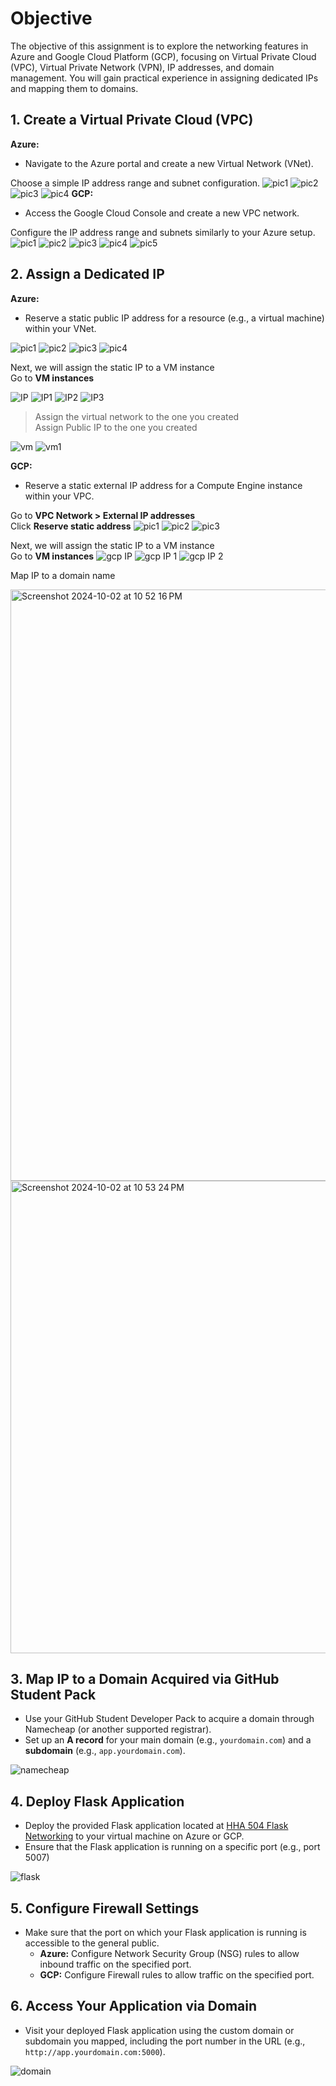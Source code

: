 # Objective
The objective of this assignment is to explore the networking features in Azure and Google Cloud Platform (GCP), focusing on Virtual Private Cloud (VPC), Virtual Private Network (VPN), IP addresses, and domain management. You will gain practical experience in assigning dedicated IPs and mapping them to domains.

## 1. Create a Virtual Private Cloud (VPC)
**Azure:**
  - Navigate to the Azure portal and create a new Virtual Network (VNet).

Choose a simple IP address range and subnet configuration.
![pic1](<Screenshot 2024-09-22 at 5.01.02 PM.png>)
![pic2](<Screenshot 2024-09-22 at 5.01.42 PM.png>)
![pic3](<Screenshot 2024-09-22 at 5.02.20 PM.png>)
![pic4](<Screenshot 2024-09-22 at 5.03.02 PM.png>)
**GCP:**
  - Access the Google Cloud Console and create a new VPC network.

Configure the IP address range and subnets similarly to your Azure setup.
![pic1](<Screenshot 2024-09-29 at 8.42.33 PM.png>)
![pic2](<Screenshot 2024-09-29 at 8.42.41 PM.png>)
![pic3](<Screenshot 2024-09-29 at 8.42.49 PM.png>)
![pic4](<Screenshot 2024-09-29 at 8.44.39 PM.png>)
![pic5](<Screenshot 2024-10-02 at 6.36.25 PM.png>)

## 2. Assign a Dedicated IP
**Azure:**
  - Reserve a static public IP address for a resource (e.g., a virtual machine) within your VNet.

![pic1](<Screenshot 2024-09-22 at 5.25.23 PM.png>)
![pic2](<Screenshot 2024-09-22 at 5.44.09 PM.png>)
![pic3](<Screenshot 2024-09-22 at 5.45.03 PM.png>)
![pic4](<Screenshot 2024-09-22 at 5.46.14 PM.png>)

Next, we will assign the static IP to a VM instance <br/>
Go to **VM instances**

![IP](https://github.com/user-attachments/assets/39e86072-d786-4279-8e90-5fe5384d78fd)
![IP1](https://github.com/user-attachments/assets/94c93914-32ed-4b78-a342-b021b12d3e11)
![IP2](https://github.com/user-attachments/assets/82131f67-6783-443d-832d-8086a7351e21)
![IP3](https://github.com/user-attachments/assets/d524570c-8207-4bbb-86f9-48904fead4a3)


> Assign the virtual network to the one you created <br/>
Assign Public IP to the one you created

![vm]("https://github.com/user-attachments/assets/2de2d83f-59ae-47e0-b67a-fe02797b3f9c")
![vm1](https://github.com/user-attachments/assets/ef83536a-eaa7-4acb-8179-1f0e72e0d7c6)

**GCP:**
  - Reserve a static external IP address for a Compute Engine instance within your VPC.

Go to **VPC Network > External IP addresses** <br/>
Click **Reserve static address** 
![pic1](<Screenshot 2024-09-29 at 9.09.52 PM-1.png>)
![pic2](<Screenshot 2024-10-02 at 8.51.06 PM.png>)
![pic3](<Screenshot 2024-09-29 at 9.05.27 PM-1.png>)

Next, we will assign the static IP to a VM instance <br/>
Go to **VM instances**
![gcp IP](https://github.com/user-attachments/assets/380d93f7-3352-43df-a993-ad6de0492798)
![gcp IP 1](https://github.com/user-attachments/assets/29150c19-5931-4a3d-ba2e-3952b2271b48)
![gcp IP 2](https://github.com/user-attachments/assets/a57f5879-f814-4eb1-bfd7-ef71324ffc1f)


Map IP to a domain name

<img width="946" alt="Screenshot 2024-10-02 at 10 52 16 PM" src="https://github.com/user-attachments/assets/bd049fb2-726d-4346-bb83-07f823be9eed">
<img width="756" alt="Screenshot 2024-10-02 at 10 53 24 PM" src="https://github.com/user-attachments/assets/8dd04c9c-b0a2-4c15-b78f-95d0e37ce30f">


## 3. Map IP to a Domain Acquired via GitHub Student Pack
- Use your GitHub Student Developer Pack to acquire a domain through Namecheap (or another supported registrar).
- Set up an **A record** for your main domain (e.g., `yourdomain.com`) and a **subdomain** (e.g., `app.yourdomain.com`).

![namecheap](https://github.com/user-attachments/assets/9b27e77d-381e-464f-aadd-aa2d39cc6702)

## 4. Deploy Flask Application
- Deploy the provided Flask application located at [HHA 504 Flask Networking](https://github.com/hantswilliams/hha-504-flask-networking) to your virtual machine on Azure or GCP.
- Ensure that the Flask application is running on a specific port (e.g., port 5007)

![flask](https://github.com/user-attachments/assets/e32220ea-2171-4011-ae35-6ede95158a6e)


## 5. Configure Firewall Settings
- Make sure that the port on which your Flask application is running is accessible to the general public.
  - **Azure:** Configure Network Security Group (NSG) rules to allow inbound traffic on the specified port.
  - **GCP:** Configure Firewall rules to allow traffic on the specified port.

## 6. Access Your Application via Domain
- Visit your deployed Flask application using the custom domain or subdomain you mapped, including the port number in the URL (e.g., `http://app.yourdomain.com:5000`).

![domain](https://github.com/user-attachments/assets/63b72714-e75a-4ba8-a25a-25c7fdb806e5)
